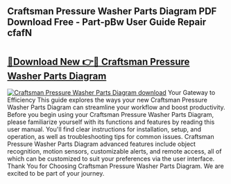 ## Craftsman Pressure Washer Parts Diagram PDF Download Free - Part-pBw User Guide Repair cfafN

# <h2><a href="http://dfh8n7v.blite.top/?on=Craftsman+Pressure+Washer+Parts+Diagram">🔗Download New 👉🔴 Craftsman Pressure Washer Parts Diagram</a></h2>

[![Craftsman Pressure Washer Parts Diagram download](https://i.imgur.com/lujVjoI.png)](http://dfh8n7v.blite.top/?on=Craftsman+Pressure+Washer+Parts+Diagram)
Your Gateway to Efficiency This guide explores the ways your new Craftsman Pressure Washer Parts Diagram can streamline your workflow and boost productivity. Before you begin using your Craftsman Pressure Washer Parts Diagram, please familiarize yourself with its functions and features by reading this user manual. You'll find clear instructions for installation, setup, and operation, as well as troubleshooting tips for common issues. Craftsman Pressure Washer Parts Diagram advanced features include object recognition, motion sensors, customizable alerts, and remote access, all of which can be customized to suit your preferences via the user interface. Thank You for Choosing Craftsman Pressure Washer Parts Diagram. We are excited to be part of your journey.

